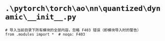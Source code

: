 # `.\pytorch\torch\ao\nn\quantized\dynamic\__init__.py`

```
# 导入当前目录下所有模块的全部内容，忽略 F403 错误（即模块导入时的警告）
from .modules import *  # noqa: F403
```